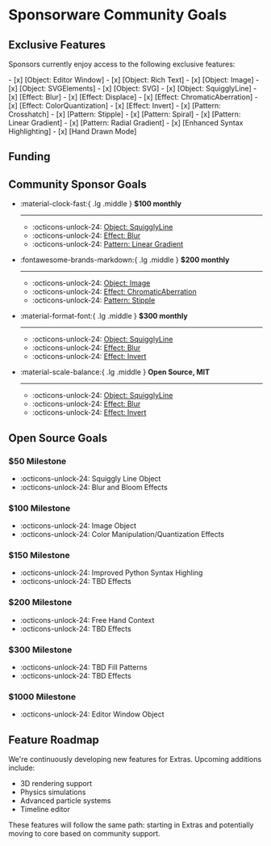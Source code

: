 # Sponsorware Community Goals

## Exclusive Features

Sponsors currently enjoy access to the following exclusive features:

<div class="mdx-columns" markdown>
- [x] [Object: Editor Window]
- [x] [Object: Rich Text] <!-- md:flag experimental -->
- [x] [Object: Image]
- [x] [Object: SVGElements] <!-- md:flag experimental -->
- [x] [Object: SVG] <!-- md:flag experimental -->
- [x] [Object: SquigglyLine]
- [x] [Effect: Blur]
- [x] [Effect: Displace]
- [x] [Effect: ChromaticAberration]
- [x] [Effect: ColorQuantization]
- [x] [Effect: Invert]
- [x] [Pattern: Crosshatch]
- [x] [Pattern: Stipple]
- [x] [Pattern: Spiral]
- [x] [Pattern: Linear Gradient]
- [x] [Pattern: Radial Gradient]
- [x] [Enhanced Syntax Highlighting] <!-- md:flag experimental -->
- [x] [Hand Drawn Mode] <!-- md:flag experimental -->
<!-- - [x] ... and more experimental features already available! -->

  [Object: Editor Window]: https://www.google.com
  [Object: Rich Text]: ../setup/setting-up-navigation.md#navigation-path
  [Object: Image]: ../setup/setting-up-a-blog.md#advanced-settings
  [Object: SVGElements]: ../setup/setting-up-a-blog.md#adding-author-profiles
  [Object: SVG]: ../setup/setting-up-a-blog.md#pinning-a-post
  [Object: SquigglyLine]: ../setup/setting-up-navigation.md#instant-prefetching
  [Effect: Blur]: https://www.google.com
  [Effect: Displace]: https://www.google.com
  [Effect: ChromaticAberration]: https://www.google.com
  [Effect: ColorQuantization]: https://www.google.com
  [Effect: Invert]: https://www.google.com
  [Pattern: Crosshatch]: https://www.google.com
  [Pattern: Polka Dot]: https://www.google.com
  [Pattern: Stipple]: https://www.google.com
  [Pattern: Spiral]: https://www.google.com
  [Pattern: Linear Gradient]: https://www.google.com
  [Pattern: Radial Gradient]: https://www.google.com
  [Enhanced Syntax Highlighting]: https://www.google.com
  [Hand Drawn Mode]: https://www.google.com
  [a]: https://www.google.com
</div>

<!-- Wish I could figure out how mkdocs-material makes their mdx- two columns... -->


## Funding <span class="mdx-sponsorship-total" data-mdx-component="sponsorship-total"></span>

## Community Sponsor Goals

<div class="grid cards" markdown>

-   :material-clock-fast:{ .lg .middle } __$100 monthly__

    ---

    * :octicons-unlock-24: [Object: SquigglyLine]
    * :octicons-unlock-24: [Effect: Blur]
    * :octicons-unlock-24: [Pattern: Linear Gradient]

-   :fontawesome-brands-markdown:{ .lg .middle } __$200 monthly__

    ---

    * :octicons-unlock-24: [Object: Image]
    * :octicons-unlock-24: [Effect: ChromaticAberration]
    * :octicons-unlock-24: [Pattern: Stipple]

-   :material-format-font:{ .lg .middle } __$300 monthly__

    ---

    * :octicons-unlock-24: [Object: SquigglyLine]
    * :octicons-unlock-24: [Effect: Blur]
    * :octicons-unlock-24: [Effect: Invert]

-   :material-scale-balance:{ .lg .middle } __Open Source, MIT__

    ---

    * :octicons-unlock-24: [Object: SquigglyLine]
    * :octicons-unlock-24: [Effect: Blur]
    * :octicons-unlock-24: [Effect: Invert]

</div>


## Open Source Goals

### $50 Milestone

* :octicons-unlock-24: Squiggly Line Object
* :octicons-unlock-24: Blur and Bloom Effects

### $100 Milestone

* :octicons-unlock-24: Image Object
* :octicons-unlock-24: Color Manipulation/Quantization Effects

### $150 Milestone

* :octicons-unlock-24: Improved Python Syntax Highling
* :octicons-unlock-24: TBD Effects

### $200 Milestone

* :octicons-unlock-24: Free Hand Context
* :octicons-unlock-24: TBD Effects

### $300 Milestone

* :octicons-unlock-24: TBD Fill Patterns
* :octicons-unlock-24: TBD Effects

### $1000 Milestone

* :octicons-unlock-24: Editor Window Object

## Feature Roadmap

We're continuously developing new features for Extras. Upcoming additions include:
- 3D rendering support
- Physics simulations
- Advanced particle systems
- Timeline editor

These features will follow the same path: starting in Extras and potentially moving to core based on community support.
